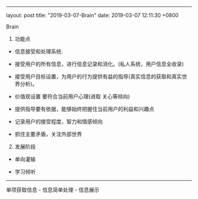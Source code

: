 ---
layout: post
title:  "2019-03-07-Brain"
date:   2019-03-07 12:11:30 +0800

Brain

1) 功能点

* 信息接受和处理系统.

* 接受用户的所有信息，进行信息记录和消化。(私人系统，用户信息全收录)

* 接受用户目标设置，为用户的行为提供有益的指导(真实信息的获取和真实世界分析)。

* 价值观设置 要符合当前用户心理(进取 关心等倾向)

* 提供指导要有依据，能够始终把握住当前用户的利益和兴趣点

* 记录用户的接受程度，智力和情感倾向

* 抓住主要矛盾，关注外部世界

2) 发展阶段

* 单向灌输

* 学习倾听



-----
单项获取信息 - 信息简单处理 - 信息展示






